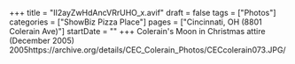 +++
title = "II2ayZwHdAncVRrUHO_x.avif"
draft = false
tags = ["Photos"]
categories = ["ShowBiz Pizza Place"]
pages = ["Cincinnati, OH (8801 Colerain Ave)"]
startDate = ""
+++
Colerain's Moon in Christmas attire (December 2005) 2005https://archive.org/details/CEC_Colerain_Photos/CECcolerain073.JPG/
